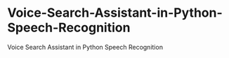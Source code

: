 # Voice-Search-Assistant-in-Python-Speech-Recognition
Voice Search Assistant in Python Speech Recognition

